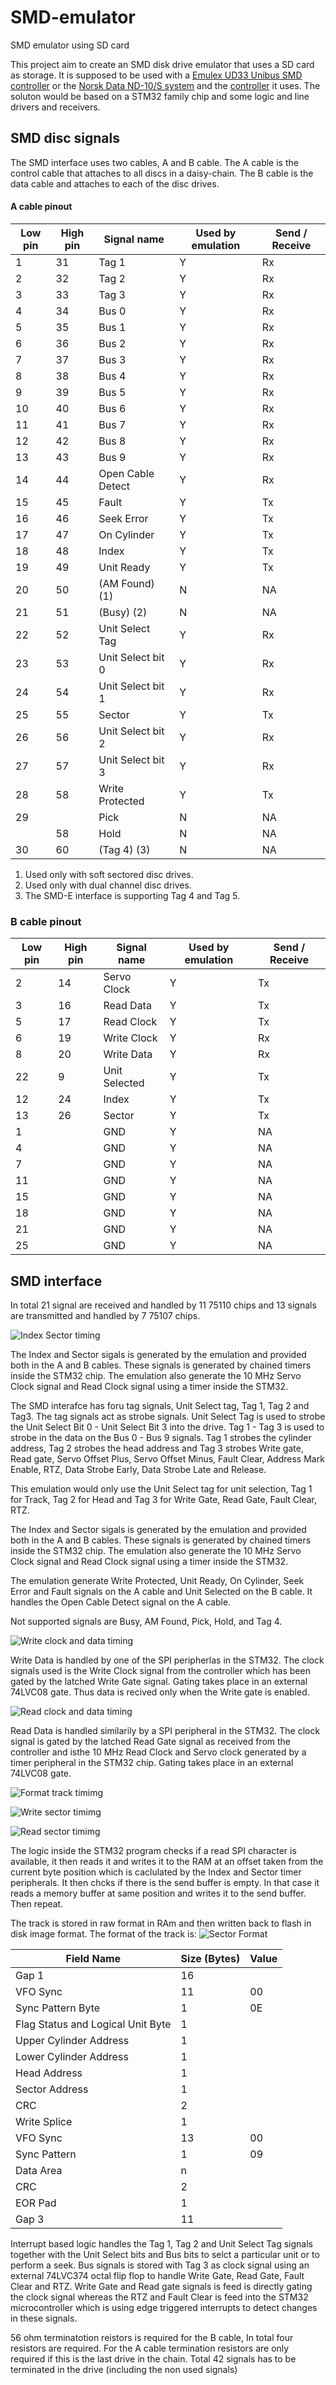 SMD-emulator
============

SMD emulator using SD card

This project aim to create an SMD disk drive emulator that uses a SD card as storage. It is supposed to be used with a [Emulex UD33 Unibus SMD controller](http://bitsavers.informatik.uni-stuttgart.de/pdf/emulex/UD3351002-G_UD33_Sep90.pdf) or the [Norsk Data ND-10/S system](http://www.datormuseum.se/computers/others/nord-10-s) and the [controller](https://dl.dropboxusercontent.com/u/96935524/Datormusuem/ND-11013-01A-EN.pdf) it uses. The soluton would be based on a STM32 family chip and some logic and line drivers and receivers.

SMD disc signals
----------------

The SMD interface uses two cables, A and B cable. The A cable is the control cable that attaches to all discs in a daisy-chain.
The B cable is the data cable and attaches to each of the disc drives.

#### A cable pinout

| Low pin | High pin | Signal name       | Used by emulation | Send / Receive  |
|---------|----------|-------------------|-------------------|-----------------|
|   1     |   31     | Tag 1             |         Y         |      Rx         |
|   2     |   32     | Tag 2             |         Y         |      Rx         |
|   3     |   33     | Tag 3             |         Y         |      Rx         |
|   4     |   34     | Bus 0             |         Y         |      Rx         |
|   5     |   35     | Bus 1             |         Y         |      Rx         |
|   6     |   36     | Bus 2             |         Y         |      Rx         |
|   7     |   37     | Bus 3             |         Y         |      Rx         |
|   8     |   38     | Bus 4             |         Y         |      Rx         |
|   9     |   39     | Bus 5             |         Y         |      Rx         |
|  10     |   40     | Bus 6             |         Y         |      Rx         |
|  11     |   41     | Bus 7             |         Y         |      Rx         |
|  12     |   42     | Bus 8             |         Y         |      Rx         |
|  13     |   43     | Bus 9             |         Y         |      Rx         |
|  14     |   44     | Open Cable Detect |         Y         |      Rx         |
|  15     |   45     | Fault             |         Y         |      Tx         |
|  16     |   46     | Seek Error        |         Y         |      Tx         |
|  17     |   47     | On Cylinder       |         Y         |      Tx         |
|  18     |   48     | Index             |         Y         |      Tx         |
|  19     |   49     | Unit Ready        |         Y         |      Tx         |
|  20     |   50     | (AM Found)  (1)   |         N         |      NA         |
|  21     |   51     | (Busy)  (2)       |         N         |      NA         |
|  22     |   52     | Unit Select Tag   |         Y         |      Rx         |
|  23     |   53     | Unit Select bit 0 |         Y         |      Rx         |
|  24     |   54     | Unit Select bit 1 |         Y         |      Rx         |
|  25     |   55     | Sector            |         Y         |      Tx         |
|  26     |   56     | Unit Select bit 2 |         Y         |      Rx         |
|  27     |   57     | Unit Select bit 3 |         Y         |      Rx         |
|  28     |   58     | Write Protected   |         Y         |      Tx         |
|  29     |          | Pick              |         N         |      NA         |
|         |   58     | Hold              |         N         |      NA         |
|  30     |   60     | (Tag 4) (3)       |         N         |      NA         |

1. Used only with soft sectored disc drives.
2. Used only with dual channel disc drives.
3. The SMD-E interface is supporting Tag 4 and Tag 5.

### B cable pinout

| Low pin | High pin | Signal name       | Used by emulation | Send / Receive  |
|---------|----------|-------------------|-------------------|-----------------|
|   2     |   14     | Servo Clock       |         Y         |      Tx         |
|   3     |   16     | Read Data         |         Y         |      Tx         |
|   5     |   17     | Read Clock        |         Y         |      Tx         |
|   6     |   19     | Write Clock       |         Y         |      Rx         |
|   8     |   20     | Write Data        |         Y         |      Rx         |
|  22     |    9     | Unit Selected     |         Y         |      Tx         |
|  12     |   24     | Index             |         Y         |      Tx         |
|  13     |   26     | Sector            |         Y         |      Tx         |
|   1     |          | GND               |         Y         |      NA         |
|   4     |          | GND               |         Y         |      NA         |
|   7     |          | GND               |         Y         |      NA         |
|  11     |          | GND               |         Y         |      NA         |
|  15     |          | GND               |         Y         |      NA         |
|  18     |          | GND               |         Y         |      NA         |
|  21     |          | GND               |         Y         |      NA         |
|  25     |          | GND               |         Y         |      NA         |

SMD interface
-------------

In total 21 signal are received and handled by 11 75110 chips and 13 signals are transmitted and handled by 7 75107 chips.


![Index Sector timing](http://i.imgur.com/uuZ3x6B.png "Index Sector Timing")

The Index and Sector sigals is generated by the emulation and provided both in the A and B cables. These signals is generated by chained timers inside the STM32 chip. The emulation also generate the 10 MHz Servo Clock signal and Read Clock signal using a timer inside the STM32.



The SMD interafce has foru tag signals, Unit Select tag, Tag 1, Tag 2 and Tag3. The tag signals act as strobe signals. Unit Select Tag is used to strobe the Unit Select Bit 0 - Unit Select Bit 3 into the drive. Tag 1 - Tag 3 is used to strobe in the data on the Bus 0 - Bus 9 signals. Tag 1 strobes the cylinder address, Tag 2 strobes the head address and Tag 3 strobes Write gate, Read gate, Servo Offset Plus, Servo Offset Minus, Fault Clear, Address Mark Enable, RTZ, Data Strobe Early, Data Strobe Late and Release.

This emulation would only use the Unit Select tag for unit selection,  Tag 1 for Track, Tag 2 for Head and Tag 3 for Write Gate, Read Gate, Fault Clear, RTZ.

The Index and Sector sigals is generated by the emulation and provided both in the A and B cables. These signals is generated by chained timers inside the STM32 chip. The emulation also generate the 10 MHz Servo Clock signal and Read Clock signal using a timer inside the STM32.

The emulation generate Write Protected, Unit Ready, On Cylinder, Seek Error and Fault signals on the A cable and Unit Selected on the B cable. It handles the Open Cable Detect signal on the A cable.

Not supported signals are Busy, AM Found, Pick, Hold, and Tag 4.

![Write clock and data timing](http://i.imgur.com/2zWGFky.png "Write clock and data timing")

Write Data is handled by one of the SPI peripherlas in the STM32. The clock signals used is the Write Clock signal from the controller which has been gated by the latched Write Gate signal. Gating takes place in an external 74LVC08 gate. Thus data is recived only when the Write gate is enabled.

![Read clock and data timing](http://i.imgur.com/oeRLdh0.png "Read clock and data timing")

Read Data is handled similarily by a SPI peripheral in the STM32. The clock signal is gated by the latched Read Gate signal as received from the controller and isthe 10 MHz Read Clock and Servo clock generated by a timer peripheral in the STM32 chip. Gating takes place in an external 74LVC08 gate.

![Format track timimg](http://i.imgur.com/1zJVYCS.png "Format track timing")

![Write sector timimg](http://i.imgur.com/4gdz9nc.png "Write sector timing")

![Read sector timimg](http://i.imgur.com/QNRXla0.png "Read sector timing")

The logic inside the STM32 program checks if a read SPI character is available, it then reads it and writes it to the RAM at an offset taken from the current byte position which is caclulated by the Index and Sector timer peripherals. It then chcks if there is the send buffer is empty. In that case it reads a memory buffer at same position and writes it to the send buffer. Then repeat.

The track is stored in raw format in RAm and then written back to flash in disk image format. The format of the track is:
![Sector Format](http://i.imgur.com/7pC46Qv.png "Sector format")

| Field Name                        | Size (Bytes) | Value |
|-----------------------------------|--------------|-------|
| Gap 1                             | 16           |       |
| VFO Sync                          | 11           | 00    |
| Sync Pattern Byte                 | 1            | 0E    |
| Flag Status and Logical Unit Byte | 1            |       |
| Upper Cylinder Address            | 1            |       |
| Lower Cylinder Address            | 1            |       |
| Head Address                      | 1            |       |
| Sector Address                    | 1            |       |
| CRC                               | 2            |       |
| Write Splice                      | 1            |       |
| VFO Sync                          | 13           | 00    |
| Sync Pattern                      | 1            | 09    |
| Data Area                         | n            |       |
| CRC                               | 2            |       |
| EOR Pad                           | 1            |       |
| Gap 3                             | 11           |       |

Interrupt based logic handles the Tag 1, Tag 2 and Unit Select Tag signals together with the Unit Select bits and Bus bits to selct a particular unit or to perform a seek. Bus signals is stored with Tag 3 as clock signal using an external 74LVC374 octal flip flop to handle Write Gate, Read Gate, Fault Clear and RTZ. Write Gate and Read gate signals is feed is directly gating the clock signal whereas the RTZ and Fault Clear is feed into the STM32 microcontroller which is using edge triggered interrupts to detect changes in these signals.

56 ohm terminatotion reistors is required for the B cable, In total four resistors are required. For the A cable termination resistors are only required if this is the last drive in the chain. Total 42 signals has to be terminated in the drive (including the non used signals)
